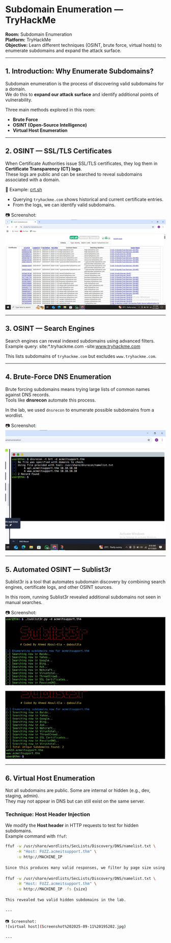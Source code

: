 # Subdomain Enumeration — TryHackMe

**Room:** Subdomain Enumeration  
**Platform:** TryHackMe  
**Objective:** Learn different techniques (OSINT, brute force, virtual hosts) to enumerate subdomains and expand the attack surface.

---

## 1. Introduction: Why Enumerate Subdomains?
Subdomain enumeration is the process of discovering valid subdomains for a domain.  
We do this to **expand our attack surface** and identify additional points of vulnerability.  

Three main methods explored in this room:  
- **Brute Force**  
- **OSINT (Open-Source Intelligence)**  
- **Virtual Host Enumeration**  

---

## 2. OSINT — SSL/TLS Certificates
When Certificate Authorities issue SSL/TLS certificates, they log them in **Certificate Transparency (CT) logs**.  
These logs are public and can be searched to reveal subdomains associated with a domain.  

🔗 Example: [crt.sh](https://crt.sh)  
- Querying `tryhackme.com` shows historical and current certificate entries.  
- From the logs, we can identify valid subdomains.  

📷 Screenshot:  
![crt.sh search](Screenshot%202025-09-17%20041658.jpg)

---

## 3. OSINT — Search Engines
Search engines can reveal indexed subdomains using advanced filters.  
Example query:
site:*.tryhackme.com -site:www.tryhackme.com

This lists subdomains of `tryhackme.com` but excludes `www.tryhackme.com`.  

---

## 4. Brute-Force DNS Enumeration
Brute forcing subdomains means trying large lists of common names against DNS records.  
Tools like **dnsrecon** automate this process.  

In the lab, we used `dnsrecon` to enumerate possible subdomains from a wordlist.  

📷 Screenshot:  
![dnsrecon brute force](Screenshot%202025-09-17%20041901.jpg)

---

## 5. Automated OSINT — Sublist3r
Sublist3r is a tool that automates subdomain discovery by combining search engines, certificate logs, and other OSINT sources.  

In this room, running Sublist3r revealed additional subdomains not seen in manual searches.  

📷 Screenshot:  
![Sublist3r results](Screenshot%202025-09-17%20042031.jpg)

![Sublist3r results](Screenshot%202025-09-17%20042109.jpg)

---

## 6. Virtual Host Enumeration
Not all subdomains are public. Some are internal or hidden (e.g., dev, staging, admin).  
They may not appear in DNS but can still exist on the same server.  

### Technique: Host Header Injection
We modify the **Host header** in HTTP requests to test for hidden subdomains.  
Example command with `ffuf`:
```bash
ffuf -w /usr/share/wordlists/SecLists/Discovery/DNS/namelist.txt \
     -H "Host: FUZZ.acmeitsupport.thm" \
     -u http://MACHINE_IP

Since this produces many valid responses, we filter by page size using the -fs switch:

ffuf -w /usr/share/wordlists/SecLists/Discovery/DNS/namelist.txt \
     -H "Host: FUZZ.acmeitsupport.thm" \
     -u http://MACHINE_IP -fs {size}

This revealed two valid hidden subdomains in the lab.

---

📷 Screenshot:
![virtual host](Screenshot%202025-09-11%20195202.jpg)

---
